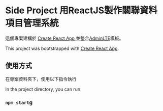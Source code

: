 # Side Project 用ReactJS製作關聯資料項目管理系統

這個專案建構於 [Create React App](https://github.com/facebook/create-react-app),並整合[AdminLTE](https://adminlte.io/)模板。

This project was bootstrapped with [Create React App](https://github.com/facebook/create-react-app).

## 使用方式

在專案資料夾下，使用以下指令執行

In the project directory, you can run:

### `npm start`g